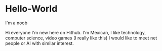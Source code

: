 # Hello-World

I'm a noob

Hi everyone I'm new here on Hithub. I'm Mexican, I like technology, computer science, video games (I really like this)
I would like to meet net people or AI with similar interest.
